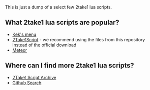 This is just a dump of a select few 2take1 lua scripts.

## What 2take1 lua scripts are popular?

- [Kek's menu](https://github.com/kektram/Keks-menu)
- [2Take1Script](https://github.com/DemonKiya/2Take1Script-Revive) - we recommend using the files from this repository instead of the official download
- [Meteor](https://github.com/RulyPancake/Meteor)

## Where can I find more 2take1 lua scripts?

- [2Take1 Script Archive](https://github.com/0x2XPx/2Take1-script-Archive)
- [Github Search](https://github.com/search?q=2take1+lua)
